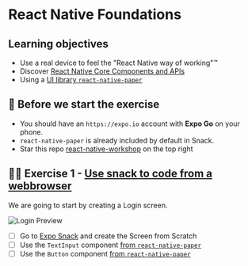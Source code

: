 # React Native Foundations

## Learning objectives

- Use a real device to feel the "React Native way of working"™️
- Discover [React Native Core Components and APIs](https://reactnative.dev/docs/components-and-apis)
- Using a [UI library `react-native-paper`](https://callstack.github.io/react-native-paper/)

## 🥑 Before we start the exercise

- You should have an `https://expo.io` account with **Expo Go** on your phone.
- `react-native-paper` is already included by default in Snack.
- Star this repo [react-native-workshop](https://github.com/flexbox/react-native-workshop/) on the top right

## 🤸‍♀️ Exercise 1 - [Use snack to code from a webbrowser](https://snack.expo.io)

We are going to start by creating a Login screen.

![Login Preview](https://raw.githubusercontent.com/flexbox/react-native-workshop/main/challenges/react-native-foundation/login.png)

- [ ] Go to [Expo Snack](https://snack.expo.io) and create the Screen from Scratch
- [ ] Use the `TextInput` component [from `react-native-paper`](https://callstack.github.io/react-native-paper/text-input.html)
- [ ] Use the `Button` component [from `react-native-paper`](https://callstack.github.io/react-native-paper/button.html)
